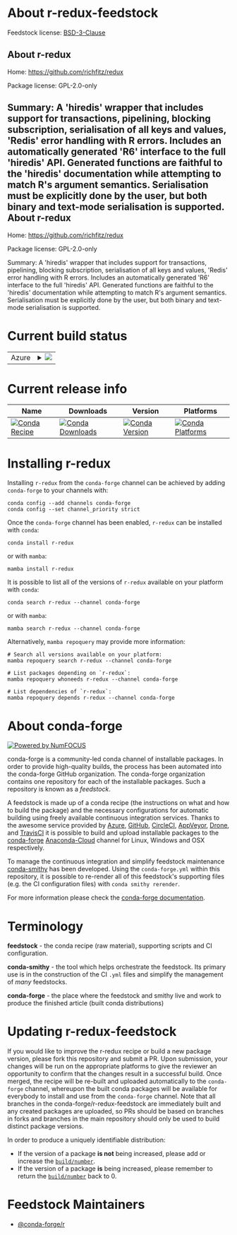 About r-redux-feedstock
=======================

Feedstock license: [BSD-3-Clause](https://github.com/conda-forge/r-redux-feedstock/blob/main/LICENSE.txt)

About r-redux
-------------

Home: https://github.com/richfitz/redux

Package license: GPL-2.0-only

Summary: A 'hiredis' wrapper that includes support for transactions, pipelining, blocking subscription, serialisation of all keys and values, 'Redis' error handling with R errors. Includes an automatically generated 'R6' interface to the full 'hiredis' API.  Generated functions are faithful to the 'hiredis' documentation while attempting to match R's argument semantics.  Serialisation must be explicitly done by the user, but both binary and text-mode serialisation is supported.
About r-redux
-------------

Home: https://github.com/richfitz/redux

Package license: GPL-2.0-only

Summary: A 'hiredis' wrapper that includes support for transactions, pipelining, blocking subscription, serialisation of all keys and values, 'Redis' error handling with R errors. Includes an automatically generated 'R6' interface to the full 'hiredis' API.  Generated functions are faithful to the 'hiredis' documentation while attempting to match R's argument semantics.  Serialisation must be explicitly done by the user, but both binary and text-mode serialisation is supported.

Current build status
====================


<table>
    
  <tr>
    <td>Azure</td>
    <td>
      <details>
        <summary>
          <a href="https://dev.azure.com/conda-forge/feedstock-builds/_build/latest?definitionId=17888&branchName=main">
            <img src="https://dev.azure.com/conda-forge/feedstock-builds/_apis/build/status/r-redux-feedstock?branchName=main">
          </a>
        </summary>
        <table>
          <thead><tr><th>Variant</th><th>Status</th></tr></thead>
          <tbody><tr>
              <td>linux_64_r_base4.2</td>
              <td>
                <a href="https://dev.azure.com/conda-forge/feedstock-builds/_build/latest?definitionId=17888&branchName=main">
                  <img src="https://dev.azure.com/conda-forge/feedstock-builds/_apis/build/status/r-redux-feedstock?branchName=main&jobName=linux&configuration=linux%20linux_64_r_base4.2" alt="variant">
                </a>
              </td>
            </tr><tr>
              <td>linux_64_r_base4.3</td>
              <td>
                <a href="https://dev.azure.com/conda-forge/feedstock-builds/_build/latest?definitionId=17888&branchName=main">
                  <img src="https://dev.azure.com/conda-forge/feedstock-builds/_apis/build/status/r-redux-feedstock?branchName=main&jobName=linux&configuration=linux%20linux_64_r_base4.3" alt="variant">
                </a>
              </td>
            </tr><tr>
              <td>osx_64_r_base4.2</td>
              <td>
                <a href="https://dev.azure.com/conda-forge/feedstock-builds/_build/latest?definitionId=17888&branchName=main">
                  <img src="https://dev.azure.com/conda-forge/feedstock-builds/_apis/build/status/r-redux-feedstock?branchName=main&jobName=osx&configuration=osx%20osx_64_r_base4.2" alt="variant">
                </a>
              </td>
            </tr><tr>
              <td>osx_64_r_base4.3</td>
              <td>
                <a href="https://dev.azure.com/conda-forge/feedstock-builds/_build/latest?definitionId=17888&branchName=main">
                  <img src="https://dev.azure.com/conda-forge/feedstock-builds/_apis/build/status/r-redux-feedstock?branchName=main&jobName=osx&configuration=osx%20osx_64_r_base4.3" alt="variant">
                </a>
              </td>
            </tr><tr>
              <td>win_64</td>
              <td>
                <a href="https://dev.azure.com/conda-forge/feedstock-builds/_build/latest?definitionId=17888&branchName=main">
                  <img src="https://dev.azure.com/conda-forge/feedstock-builds/_apis/build/status/r-redux-feedstock?branchName=main&jobName=win&configuration=win%20win_64_" alt="variant">
                </a>
              </td>
            </tr>
          </tbody>
        </table>
      </details>
    </td>
  </tr>
</table>

Current release info
====================

| Name | Downloads | Version | Platforms |
| --- | --- | --- | --- |
| [![Conda Recipe](https://img.shields.io/badge/recipe-r--redux-green.svg)](https://anaconda.org/conda-forge/r-redux) | [![Conda Downloads](https://img.shields.io/conda/dn/conda-forge/r-redux.svg)](https://anaconda.org/conda-forge/r-redux) | [![Conda Version](https://img.shields.io/conda/vn/conda-forge/r-redux.svg)](https://anaconda.org/conda-forge/r-redux) | [![Conda Platforms](https://img.shields.io/conda/pn/conda-forge/r-redux.svg)](https://anaconda.org/conda-forge/r-redux) |

Installing r-redux
==================

Installing `r-redux` from the `conda-forge` channel can be achieved by adding `conda-forge` to your channels with:

```
conda config --add channels conda-forge
conda config --set channel_priority strict
```

Once the `conda-forge` channel has been enabled, `r-redux` can be installed with `conda`:

```
conda install r-redux
```

or with `mamba`:

```
mamba install r-redux
```

It is possible to list all of the versions of `r-redux` available on your platform with `conda`:

```
conda search r-redux --channel conda-forge
```

or with `mamba`:

```
mamba search r-redux --channel conda-forge
```

Alternatively, `mamba repoquery` may provide more information:

```
# Search all versions available on your platform:
mamba repoquery search r-redux --channel conda-forge

# List packages depending on `r-redux`:
mamba repoquery whoneeds r-redux --channel conda-forge

# List dependencies of `r-redux`:
mamba repoquery depends r-redux --channel conda-forge
```


About conda-forge
=================

[![Powered by
NumFOCUS](https://img.shields.io/badge/powered%20by-NumFOCUS-orange.svg?style=flat&colorA=E1523D&colorB=007D8A)](https://numfocus.org)

conda-forge is a community-led conda channel of installable packages.
In order to provide high-quality builds, the process has been automated into the
conda-forge GitHub organization. The conda-forge organization contains one repository
for each of the installable packages. Such a repository is known as a *feedstock*.

A feedstock is made up of a conda recipe (the instructions on what and how to build
the package) and the necessary configurations for automatic building using freely
available continuous integration services. Thanks to the awesome service provided by
[Azure](https://azure.microsoft.com/en-us/services/devops/), [GitHub](https://github.com/),
[CircleCI](https://circleci.com/), [AppVeyor](https://www.appveyor.com/),
[Drone](https://cloud.drone.io/welcome), and [TravisCI](https://travis-ci.com/)
it is possible to build and upload installable packages to the
[conda-forge](https://anaconda.org/conda-forge) [Anaconda-Cloud](https://anaconda.org/)
channel for Linux, Windows and OSX respectively.

To manage the continuous integration and simplify feedstock maintenance
[conda-smithy](https://github.com/conda-forge/conda-smithy) has been developed.
Using the ``conda-forge.yml`` within this repository, it is possible to re-render all of
this feedstock's supporting files (e.g. the CI configuration files) with ``conda smithy rerender``.

For more information please check the [conda-forge documentation](https://conda-forge.org/docs/).

Terminology
===========

**feedstock** - the conda recipe (raw material), supporting scripts and CI configuration.

**conda-smithy** - the tool which helps orchestrate the feedstock.
                   Its primary use is in the construction of the CI ``.yml`` files
                   and simplify the management of *many* feedstocks.

**conda-forge** - the place where the feedstock and smithy live and work to
                  produce the finished article (built conda distributions)


Updating r-redux-feedstock
==========================

If you would like to improve the r-redux recipe or build a new
package version, please fork this repository and submit a PR. Upon submission,
your changes will be run on the appropriate platforms to give the reviewer an
opportunity to confirm that the changes result in a successful build. Once
merged, the recipe will be re-built and uploaded automatically to the
`conda-forge` channel, whereupon the built conda packages will be available for
everybody to install and use from the `conda-forge` channel.
Note that all branches in the conda-forge/r-redux-feedstock are
immediately built and any created packages are uploaded, so PRs should be based
on branches in forks and branches in the main repository should only be used to
build distinct package versions.

In order to produce a uniquely identifiable distribution:
 * If the version of a package **is not** being increased, please add or increase
   the [``build/number``](https://docs.conda.io/projects/conda-build/en/latest/resources/define-metadata.html#build-number-and-string).
 * If the version of a package **is** being increased, please remember to return
   the [``build/number``](https://docs.conda.io/projects/conda-build/en/latest/resources/define-metadata.html#build-number-and-string)
   back to 0.

Feedstock Maintainers
=====================

* [@conda-forge/r](https://github.com/conda-forge/r/)

